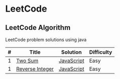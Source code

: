 # LeetCode

## LeetCode Algorithm

LeetCode problem solutions using java

| # | Title                                                             | Solution                                      | Difficulty |
|---|-------------------------------------------------------------------|-----------------------------------------------|------------|
| 1 | [Two Sum](https://leetcode.com/problems/two-sum/)                 | [JavaScript](./Algorithms/two_sum.js)         | Easy       |
| 1 | [Reverse Integer](https://leetcode.com/problems/reverse-integer/) | [JavaScript](./Algorithms/reverse_integer.js) | Easy       |
